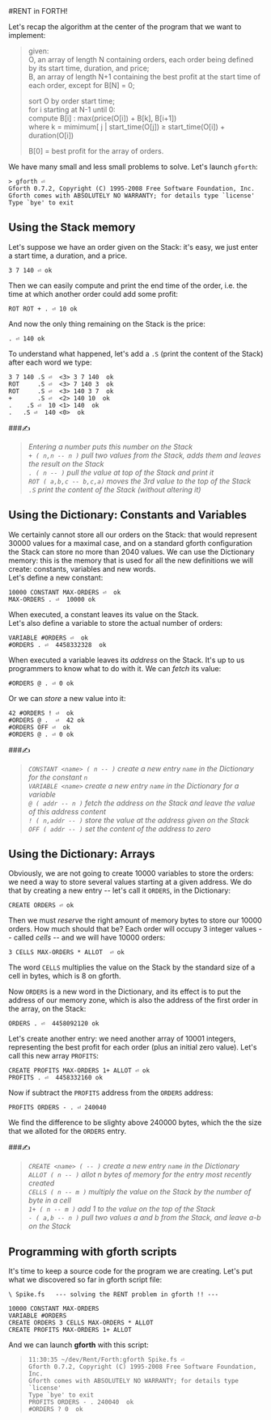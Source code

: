 <link rel="stylesheet" href="./story.css">
#RENT in FORTH!

Let's recap the algorithm at the center of the program that we want to implement:
> given:<br>
>    O, an array of length N containing orders, each order being defined by its start time, duration, and price;<br>
>    B, an array of length N+1 containing the best profit at the start time of each order, except for B[N] = 0;<br>
> 
> sort O by order start time;<br>
> for i starting at N-1 until 0:<br>
>   compute B[i] : max(price(O[i]) + B[k], B[i+1])<br>
>   where k = mimimum[ j | start_time(O[j]) ≥ start_time(O[i]) + duration(O[i])
>
> B[0] = best profit for the array of orders.

We have many small and less small problems to solve. Let's launch `gforth`:

    > gforth ⏎
    Gforth 0.7.2, Copyright (C) 1995-2008 Free Software Foundation, Inc.
    Gforth comes with ABSOLUTELY NO WARRANTY; for details type `license'
    Type `bye' to exit


## Using the Stack memory

Let's suppose we have an order given on the Stack: it's easy, we just enter a start time, a duration, and a price.

    3 7 140 ⏎ ok

Then we can easily compute and print the end time of the order, i.e. the time at which another order could add some profit:

    ROT ROT + . ⏎ 10 ok

And now the only thing remaining on the Stack is the price:

    . ⏎ 140 ok

To understand what happened, let's add a `.S` (print the content of the Stack) after each word we type:  

    3 7 140 .S ⏎  <3> 3 7 140  ok
    ROT     .S ⏎  <3> 7 140 3  ok
    ROT     .S ⏎  <3> 140 3 7  ok
    +       .S ⏎  <2> 140 10  ok
    .    .S ⏎  10 <1> 140  ok
    .   .S ⏎  140 <0>  ok

###✍
> *Entering a number puts this number on the Stack*<br>
> *`+ ( n,n -- n )` pull two values from the Stack, adds them and leaves the result on the Stack*<br> 
> *`. ( n -- )` pull the value at top of the Stack and print it*<br>
> *`ROT ( a,b,c -- b,c,a)` moves the 3rd value to the top of the Stack*<br>
> *`.S` print the content of the Stack (without altering it)*<br>

## Using the Dictionary: Constants and Variables

We certainly cannot store all our orders on the Stack: that would represent 30000 values for a maximal case, and on a standard gforth configuration the Stack can store no more than 2040 values. We can use the Dictionary memory: this is the memory that is used for all the new definitions we will create: constants, variables and new words. <br>
Let's define a new constant:

    10000 CONSTANT MAX-ORDERS ⏎  ok
    MAX-ORDERS . ⏎  10000 ok

When executed, a constant leaves its value on the Stack.<br>
Let's also define a variable to store the actual number of orders:

    VARIABLE #ORDERS ⏎  ok
    #ORDERS . ⏎  4458332328  ok

When executed a variable leaves its *address* on the Stack. It's up to us programmers to know what to do with it. We can *fetch* its value: 

    #ORDERS @ . ⏎ 0 ok

Or we can *store* a new value into it:

    42 #ORDERS ! ⏎  ok
    #ORDERS @ .  ⏎  42 ok
    #ORDERS OFF ⏎  ok
    #ORDERS @ . ⏎ 0 ok

###✍
> *`CONSTANT <name> ( n -- )` create a new entry `name` in the Dictionary for the constant `n`*<br>
> *`VARIABLE <name>` create a new entry `name` in the Dictionary for a variable*<br>
> *`@ ( addr -- n )` fetch the address on the Stack and leave the value of this address content*<br> 
> *`! ( n,addr -- )` store the value at the address given on the Stack*<br>
> *`OFF ( addr -- )` set the content of the address to zero*<br>

## Using the Dictionary: Arrays

Obviously, we are not going to create 10000 variables to store the orders: we need a way to store several values starting at a given address. We do that by creating a new entry -- let's call it `ORDERS`, in the Dictionary:

    CREATE ORDERS ⏎ ok

Then we must *reserve* the right amount of memory bytes to store our 10000 orders. How much should that be? Each order will occupy 3 integer values -- called *cells* -- and we will have 10000 orders:

    3 CELLS MAX-ORDERS * ALLOT  ⏎ ok

The word `CELLS` multiplies the value on the Stack by the standard size of a cell in bytes, which is 8 on gforth. 

Now `ORDERS` is a new word in the Dictionary, and its effect is to put the address of our memory zone, which is also the address of the first order in the array, on the Stack:

    ORDERS . ⏎  4458092120 ok

Let's create another entry: we need another array of 10001 integers, representing the best profit for each order (plus an initial zero value). Let's call this new array `PROFITS`:

    CREATE PROFITS MAX-ORDERS 1+ ALLOT ⏎ ok
    PROFITS . ⏎  4458332160 ok

Now if subtract the `PROFITS` address from the `ORDERS` address:

    PROFITS ORDERS - . ⏎ 240040

We find the difference to be slighty above 240000 bytes, which the the size that we alloted for the `ORDERS` entry.

###✍
> *`CREATE <name> ( -- )` create a new entry `name` in the Dictionary*<br>
> *`ALLOT ( n -- )` allot n bytes of memory for the entry most recently created*<br>
> *`CELLS ( n -- m )` multiply the value on the Stack by the number of byte in a cell*<br>
> *`1+ ( n -- m )` add 1 to the value on the top of the Stack*<br>
> *`- ( a,b -- n )` pull two values a and b from the Stack, and leave a-b on the Stack*<br> 
 

## Programming with __gforth__ scripts

It's time to keep a source code for the program we are creating. Let's put what we discovered so far in gforth script file:

    \ Spike.fs   --- solving the RENT problem in gforth !! --- 

    10000 CONSTANT MAX-ORDERS
    VARIABLE #ORDERS
    CREATE ORDERS 3 CELLS MAX-ORDERS * ALLOT
    CREATE PROFITS MAX-ORDERS 1+ ALLOT

And we can launch __gforth__ with this script:

>     11:30:35 ~/dev/Rent/Forth:gforth Spike.fs ⏎
>     Gforth 0.7.2, Copyright (C) 1995-2008 Free Software Foundation, Inc.
>     Gforth comes with ABSOLUTELY NO WARRANTY; for details type `license'
>     Type `bye' to exit
>     PROFITS ORDERS - . 240040  ok
>     #ORDERS ? 0  ok
